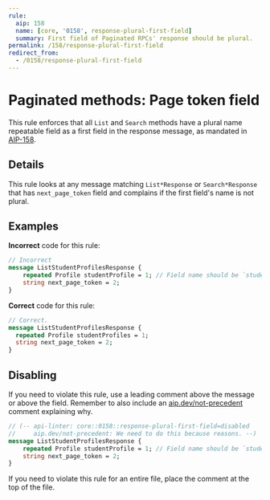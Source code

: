 ```yaml
---
rule:
  aip: 158
  name: [core, '0158', response-plural-first-field]
  summary: First field of Paginated RPCs' response should be plural.
permalink: /158/response-plural-first-field
redirect_from:
  - /0158/response-plural-first-field
---
```


# Paginated methods: Page token field
This rule enforces that all `List` and `Search` methods have a plural name repeatable field as a first field in the response message, as mandated in [AIP-158][].

## Details

This rule looks at any message matching `List*Response` or `Search*Response` that has `next_page_token` field and complains if the first field's name is not plural.

## Examples

**Incorrect** code for this rule:

```proto
// Incorrect
message ListStudentProfilesResponse {
    repeated Profile studentProfile = 1; // Field name should be `studentProfiles`.
    string next_page_token = 2;
}
```

**Correct** code for this rule:

```proto
// Correct.
message ListStudentProfilesResponse {
  repeated Profile studentProfiles = 1;
  string next_page_token = 2;
}
```

## Disabling
If you need to violate this rule, use a leading comment above the message or above the field. 
Remember to also include an [aip.dev/not-precedent][] comment explaining why.

```proto
// (-- api-linter: core::0158::response-plural-first-field=disabled
//     aip.dev/not-precedent: We need to do this because reasons. --)
message ListStudentProfilesResponse {
    repeated Profile studentProfile = 1; // Field name should be `studentProfiles`.
    string next_page_token = 2;
}
```

If you need to violate this rule for an entire file, place the comment at the
top of the file.

[aip-158]: https://aip.dev/158
[aip.dev/not-precedent]: https://aip.dev/not-precedent
